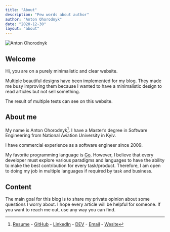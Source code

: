 ```yaml
---
title: "About"
description: "Few words about author"
author: "Anton Ohorodnyk"
date: "2020-12-30"
layout: "about"
---
```

![Anton Ohorodnyk](/img/logo.jpg)

## Welcome

Hi, you are on a purely minimalistic and clear website.

Multiple beautiful designs have been implemented for my blog. They made me busy improving them because I wanted to have a minimalistic design to read articles but not sell something.

The result of multiple tests can see on this website.

## About me

My name is Anton Ohorodnyk[^contacts]. I have a Master’s degree in Software Engineering from National Aviation University in Kyiv.

I have commercial experience as a software engineer since 2009.

My favorite programming language is [Go](https://golang.org/). However, I believe that every developer must explore various paradigms and languages to have the ability to make the best contribution for every task/product. Therefore, I am open to doing my job in multiple languages if required by task and business.

## Content

The main goal for this blog is to share my private opinion about some questions I worry about. I hope every article will be helpful for someone. If you want to reach me out, use any way you can find.

[^contacts]: [Resume](https://anton.ohorodnyk.name/Anton%20Ohorodnyk.pdf) - [GitHub](https://github.com/aohorodnyk) - [LinkedIn](https://www.linkedin.com/in/aohorodnyk) - [DEV](https://dev.to/aohorodnyk) - [Email](mailto:anton@ohorodnyk.name) - [Wesite](https://ohorodnyk.name)
